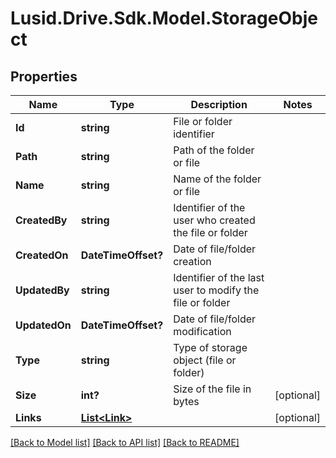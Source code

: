 
# Lusid.Drive.Sdk.Model.StorageObject

## Properties

Name | Type | Description | Notes
------------ | ------------- | ------------- | -------------
**Id** | **string** | File or folder identifier | 
**Path** | **string** | Path of the folder or file | 
**Name** | **string** | Name of the folder or file | 
**CreatedBy** | **string** | Identifier of the user who created the file or folder | 
**CreatedOn** | **DateTimeOffset?** | Date of file/folder creation | 
**UpdatedBy** | **string** | Identifier of the last user to modify the file or folder | 
**UpdatedOn** | **DateTimeOffset?** | Date of file/folder modification | 
**Type** | **string** | Type of storage object (file or folder) | 
**Size** | **int?** | Size of the file in bytes | [optional] 
**Links** | [**List&lt;Link&gt;**](Link.md) |  | [optional] 

[[Back to Model list]](../README.md#documentation-for-models)
[[Back to API list]](../README.md#documentation-for-api-endpoints)
[[Back to README]](../README.md)

